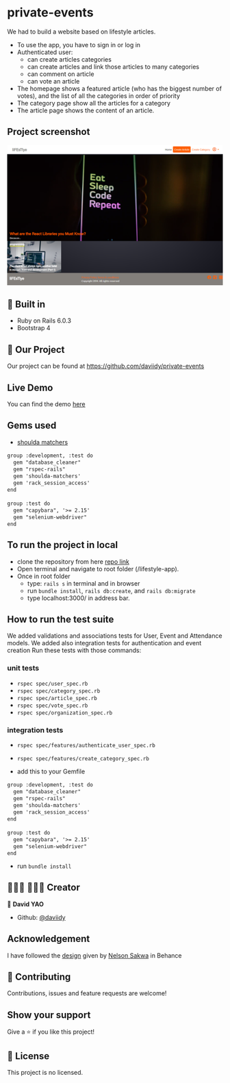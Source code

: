 # private-events
We had to build a website based on lifestyle articles.
- To use the app, you have to sign in or log in
- Authenticated user:
  - can create articles categories
  - can create articles and link those articles to many categories
  - can comment on article
  - can vote an article
- The homepage shows a featured article (who has the biggest number of votes), and the list of all the categories in order of priority
- The category page show all the articles for a category
- The article page shows the content of an article.

## Project screenshot
![screenshot](./screenshot.png)

## 🔨 Built in

- Ruby on Rails 6.0.3
- Bootstrap 4

## 🚀 Our Project

Our project can be found at https://github.com/daviidy/private-events

## Live Demo

You can find the demo [here](https://mysterious-thicket-97365.herokuapp.com/)

## Gems used

- [shoulda matchers](https://github.com/thoughtbot/shoulda-matchers)
```
group :development, :test do
  gem "database_cleaner"
  gem "rspec-rails"
  gem 'shoulda-matchers'
  gem 'rack_session_access'
end

group :test do
  gem "capybara", '>= 2.15'
  gem "selenium-webdriver"
end

```

## To run the project in local

- clone the repository from here [repo link](https://github.com/daviidy/lifestyle-app)
- Open terminal and navigate to root folder (/lifestyle-app).
- Once in root folder
  - type: `rails s` in terminal and in browser
  - run `bundle install`, `rails db:create`, and `rails db:migrate`
  - type localhost:3000/ in address bar.

## How to run the test suite

We added validations and associations tests for User, Event and Attendance models.
We added also integration tests for authentication and event creation
Run these tests with those commands:

### unit tests
- `rspec spec/user_spec.rb`
- `rspec spec/category_spec.rb`
- `rspec spec/article_spec.rb`
- `rspec spec/vote_spec.rb`
- `rspec spec/organization_spec.rb`

### integration tests
- `rspec spec/features/authenticate_user_spec.rb`
- `rspec spec/features/create_category_spec.rb`

- add this to your Gemfile
```
group :development, :test do
  gem "database_cleaner"
  gem "rspec-rails"
  gem 'shoulda-matchers'
  gem 'rack_session_access'
end

group :test do
  gem "capybara", '>= 2.15'
  gem "selenium-webdriver"
end

```
- run `bundle install`


## 👨🏽‍💻 👨🏿‍💻 Creator

👤 **David YAO**

- Github: [@daviidy](https://github.com/daviidy)

## Acknowledgement

I have followed the [design](https://www.behance.net/gallery/14554909/liFEsTlye-Mobile-version) given by [Nelson Sakwa](https://www.behance.net/sakwadesignstudio) in Behance

## 🤝 Contributing

Contributions, issues and feature requests are welcome!

## Show your support

Give a ⭐️ if you like this project!

## 📝 License

This project is no licensed.
